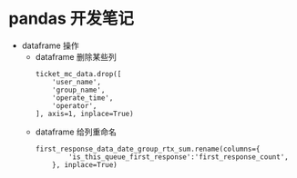 # pandas 开发笔记

* dataframe 操作
    - dataframe 删除某些列
        ```
        ticket_mc_data.drop([
            'user_name',
            'group_name',
            'operate_time',
            'operator',
        ], axis=1, inplace=True)
        ```
    - dataframe 给列重命名
        ```
        first_response_data_date_group_rtx_sum.rename(columns={
                'is_this_queue_first_response':'first_response_count',
            }, inplace=True)
        ```
